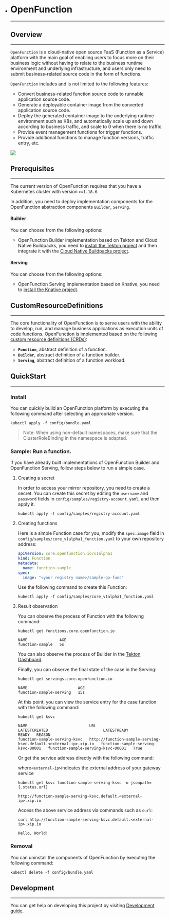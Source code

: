 - # OpenFunction

  ---

  ## Overview

  ---

  ```OpenFunction``` is a cloud-native open source FaaS (Function as a Service) platform with the main goal of enabling users to focus more on their business logic without having to relate to the business runtime environment and underlying infrastructure, and users only need to submit business-related source code in the form of functions.

  ```OpenFunction``` includes and is not limited to the following features:

  - Convert business-related function source code to runnable application source code.
  - Generate a deployable container image from the converted application source code.
  - Deploy the generated container image to the underlying runtime environment such as K8s, and automatically scale up and down according to business traffic, and scale to 0 when there is no traffic.
  - Provide event management functions for trigger functions.
  - Provide additional functions to manage function versions, traffic entry, etc.

  ![](docs/images/OpenFunction-architecture.png)

  ## Prerequisites

  ---

  The current version of OpenFunction requires that you have a Kubernetes cluster with version ``>=1.18.6``.

  In addition, you need to deploy implementation components for the OpenFunction abstraction components ``Builder``, ``Serving``.

  #### Builder

  You can choose from the following options:

  - OpenFunction Builder implementation based on Tekton and Cloud Native Buildpacks, you need to [install the Tekton project](https://tekton.dev/docs/getting-started/#installation) and then integrate it with the [Cloud Native Buildpacks project](https://buildpacks.io/docs/tools/tekton/).

  #### Serving

  You can choose from the following options:

  - OpenFunction Serving implementation based on Knative, you need to [install the Knative project](https://knative.dev/docs/install/).

  ## CustomResourceDefinitions

  ---

  The core functionality of OpenFunction is to serve users with the ability to develop, run, and manage business applications as execution units of code functions. OpenFunction is implemented based on the following [custom resource definitions (CRDs)](https://kubernetes.io/docs/tasks/access-kubernetes-api/extend-api-custom-resource-definitions/):

  - **```Function```**, abstract definition of a function.
  - **```Builder```**, abstract definition of a function builder.
  - **```Serving```**, abstract definition of a function workload.

  ## QuickStart

  ---

  ### Install

  You can quickly build an OpenFunction platform by executing the following command after selecting an appropriate version.

  ```shell
  kubectl apply -f config/bundle.yaml
  ```

  > Note: When using non-default namespaces, make sure that the ClusterRoleBinding in the namespace is adapted.

  ### Sample: Run a function.

  If you have already built implementations of OpenFunction Builder and OpenFunction Serving, follow steps below to run a simple case.

  1. Creating a secret

     In order to access your mirror repository, you need to create a secret. You can create this secret by editing the ``username`` and ``password`` fields in ``config/samples/registry-account.yaml``, and then apply it.

     ```shell
     kubectl apply -f config/samples/registry-account.yaml
     ```

  2. Creating functions

     Here is a simple Function case for you, modify the ``spec.image`` field in ``config/samples/core_v1alpha1_function.yaml`` to your own repository address: 

     ```yaml
     apiVersion: core.openfunction.io/v1alpha1
     kind: Function
     metadata:
       name: function-sample
     spec:
       image: "<your registry name>/sample-go-func"
     ```

     Use the following command to create this Function:

     ```shell
     kubectl apply -f config/samples/core_v1alpha1_function.yaml
     ```

  3. Result observation

     You can observe the process of Function with the following command:

     ```shell
     kubectl get functions.core.openfunction.io
     
     NAME              AGE
     function-sample   5s
     ```

     You can also observe the process of Builder in the [Tekton Dashboard](https://tekton.dev/docs/dashboard/).

     Finally, you can observe the final state of the case in the Serving:

     ```shell
     kubectl get servings.core.openfunction.io
     
     NAME                      AGE
     function-sample-serving   15s
     ```

     At this point, you can view the service entry for the case function with the following command:

     ```shell
     kubectl get ksvc
     
     NAME                           URL                                                                 LATESTCREATED                        LATESTREADY                          READY   REASON
     function-sample-serving-ksvc   http://function-sample-serving-ksvc.default.<external-ip>.xip.io   function-sample-serving-ksvc-00001   function-sample-serving-ksvc-00001   True
     ```

     Or get the service address directly with the following command:

     where``` <external-ip> ```indicates the external address of your gateway service

     ```shell
     kubectl get ksvc function-sample-serving-ksvc -o jsonpath={.status.url}
     
     http://function-sample-serving-ksvc.default.<external-ip>.xip.io
     ```

     Access the above service address via commands such as ``curl``:

     ```shell
     curl http://function-sample-serving-ksvc.default.<external-ip>.xip.io
     
     Hello, World!
     ```

  ### Removal

  You can uninstall the components of OpenFunction by executing the following command:

  ```shell
  kubectl delete -f config/bundle.yaml
  ```

  ## Development

  ---

  You can get help on developing this project by visiting [Development guide](docs/development/development-guide.md).

